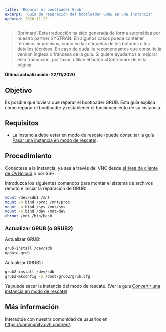 ```yaml
---
title: 'Reparar el bootloader Grub'
excerpt: 'Guía de reparación del bootloader GRUB en una instancia'
updated: 2020-11-23
---
```


> [!primary]
> Esta traducción ha sido generada de forma automática por nuestro partner SYSTRAN. En algunos casos puede contener términos imprecisos, como en las etiquetas de los botones o los detalles técnicos. En caso de duda, le recomendamos que consulte la versión inglesa o francesa de la guía. Si quiere ayudarnos a mejorar esta traducción, por favor, utilice el botón «Contribuir» de esta página.
> 

**Última actualización: 22/11/2020**

## Objetivo

Es posible que tuviera que reparar el bootloader GRUB. Esta guía explica cómo reparar el bootloader y restablecer el funcionamiento de su instancia.

## Requisitos

- La instancia debe estar en modo de rescate (puede consultar la guía [Pasar una instancia en modo de rescate](/pages/public_cloud/compute/put_an_instance_in_rescue_mode)).

## Procedimiento

Conéctese a la instancia, ya sea a través del VNC desde [el área de cliente de OVHcloud](https://ca.ovh.com/auth/?action=gotomanager&from=https://www.ovh.com/world/&ovhSubsidiary=ws) o por SSH.

Introduzca los siguientes comandos para montar el sistema de archivos remoto e iniciar la reparación de GRUB:

```sh
mount /dev/sdb1 /mnt
mount -o bind /proc /mnt/proc
mount -o bind /sys /mnt/sys
mount -o bind /dev /mnt/dev
chroot /mnt /bin/bash
```

### Actualizar GRUB (o GRUB2)

Actualizar GRUB:

```sh
grub-install /dev/sdb
update-grub
```

Actualizar GRUB2:

```sh
grub2-install /dev/sdb
grub2-mkconfig -o /boot/grub2/grub.cfg
```

Ya puede sacar la instancia del modo de rescate. (Ver la guía [Convertir una instancia en modo de rescate](/pages/public_cloud/compute/put_an_instance_in_rescue_mode))

## Más información

Interactúe con nuestra comunidad de usuarios en <https://community.ovh.com/en/>.